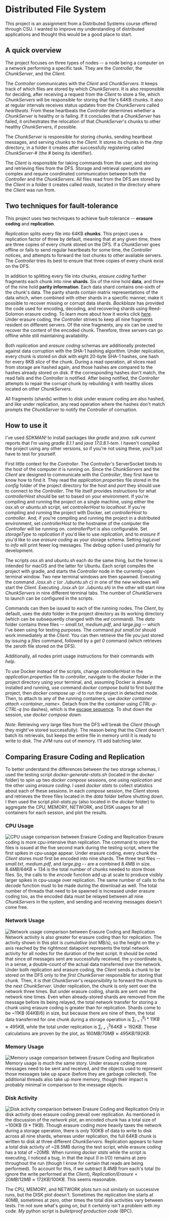 # Distributed File System
This project is an assignment from a Distributed Systems course offered through CSU. I wanted to improve my understanding of distributed applications and thought this would be a good place to start.

## A quick overview
The project focuses on three types of nodes -- a node being a computer on a network performing a specific task. They are the *Controller*, the *ChunkServer*, and the *Client*.

The *Controller* communicates with the *Client* and *ChunkServers*. It keeps track of which files are stored by which *ChunkServers*. It is also responsible for deciding, after receiving a request from the *Client* to store a file, which *ChunkServers* will be responsible for storing that file's 64KB chunks. It also at regular intervals receives status updates from the *ChunkServers* called *heartbeats*. From these heartbeats the *Controller* determines whether a *ChunkServer* is healthy or is failing. If it concludes that a *ChunkServer* has failed, it orchestrates the relocation of that *ChunkServer's* chunks to other healthy *ChunkServers*, if possible.

The *ChunkServer* is responsible for storing chunks, sending heartbeat messages, and serving chunks to the *Client*. It stores its chunks in the */tmp* directory, in a folder it creates after successfully registering called *ChunkServer-#* (the # being its identifier).

The *Client* is responsible for taking commands from the user, and storing and retrieving files from the DFS. Storage and retrieval operations are complex and require coordinated communication between both the *Controller* and the *ChunkServers*. All files read from the DFS are stored by the *Client* in a folder it creates called *reads*, located in the directory where the *Client* was run from.

## Two techniques for fault-tolerance
This project uses two techniques to achieve fault-tolerance -- **erasure coding** and **replication**.

*Replication* splits every file into 64KB **chunks**. This project uses a replication factor of three by default, meaning that at any given time, there are three copies of every chunk stored on the DFS. If a *ChunkServer* goes offline or fails to send regular heartbeats for some time, the *Controller* notices, and attempts to forward the lost chunks to other available servers. The *Controller* tries its best to ensure that three copies of every chunk exist on the DFS.

In addition to splitting every file into chunks, *erasure coding* further fragments each chunk into nine **shards**. Six of the nine hold **data**, and three of the nine hold **parity information**. Each data shard contains one-sixth of the chunk's data. The parity shards contain matrix representations of the data which, when combined with other shards in a specific manner, make it possible to recover missing or corrupt data shards. *Backblaze* has provided the code used for encoding, decoding, and recovering shards using Reed-Solomon erasure coding. To learn more about how it works click [here](https://www.backblaze.com/blog/reed-solomon/). Under erasure coding, the *Controller* strives to keep all nine fragments resident on different servers. Of the nine fragments, any six can be used to recover the content of the encoded chunk. Therefore, three servers can go offline while still maintaining availability.

Both *replication* and *erasure coding* schemas are additionally protected against data corruption with the SHA-1 hashing algorithm. Under replication, every chunk is stored on disk with eight 20-byte SHA-1 hashes, one hash for every 8KB *slice* of the chunk. During a read operation, all slices read from storage are hashed again, and those hashes are compared to the hashes already stored on disk. If the corresponding hashes don't match, the read fails and the *Controller* is notified. After being notified, the *Controller* attempts to repair the corrupt chunk by rebuilding it with healthy slices located on other *ChunkServers*.

All fragments (shards) written to disk under erasure coding are also hashed, and like under replication, any read operation where the hashes don't match prompts the *ChunkServer* to notify the *Controller* of corruption.

## How to use it
I've used *SDKMAN!* to install packages like *gradle* and *java*. *sdk current* reports that I'm using *gradle 8.1.1* and *java 17.0.8.1-tem*. I haven't compiled the project using any other versions, so if you're not using these, you'll just have to test for yourself.

First little context for the *Controller*. The *Controller's* ServerSocket binds to the host of the computer it is running on. Since the *ChunkServers* and the *Client* are designed to communicate with the *Controller*, they first have to know how to find it. They read the *application.properties* file stored in the *config* folder of the project directory for the *host* and *port* they should use to connect to the *Controller*. The file itself provides instructions for what *controllerHost* should be set to based on your environment. If you're compiling and running the project on a single machine, using either the *osx.sh* or *ubuntu.sh* script, set *controllerHost* to *localhost*. If you're compiling and running the project with Docker, set *controllerHost* to *controller*. And, if you're compiling and running the project in a distributed environment, set *controllerHost* to the hostname of the computer the *Controller* will be running on. *controllerPort* is also configurable. Set *storageType* to *replication* if you'd like to use *replication*, and to *erasure* if you'd like to use *erasure coding* as your storage schema. Setting *logLevel* to *info* will print fewer log messages. The *debug* option I used primarily for development.

The scripts *osx.sh* and *ubuntu.sh* each do the same thing, but the former is intended for macOS and the latter for Ubuntu. Each script compiles the project with gradle, and starts the *Controller* node in the currently-open terminal window. Two new terminal windows are then spawned. Executing the command *./osx.sh c* (or *./ubuntu.sh c*) in one of the new windows will start the *Client*. Executing *./osx.sh* (or *./ubuntu.sh*) in the other will start nine *ChunkServers* in nine different terminal tabs. The number of *ChunkServers* to launch can be configured in the scripts.

Commands can then be issued to each of the running nodes. The *Client*, by default, uses the *data* folder in the project directory as its working directory (which can be subsequently changed with the *wd* command). The *data* folder contains three files -- *small.txt*, *medium.pdf*, and *large.jpg* -- which I've been using for testing purposes. The command *put small.txt* should work immediately at the *Client*. You can then retrieve the file you just stored by issuing a *files* command, followed by a *get 0* command (which retrieves the zeroth file stored on the DFS).

Additionally, all nodes print usage instructions for their commands with *help*.

To use Docker instead of the scripts, change *controllerHost* in the *application.properties* file to *controller*, navigate to the *docker* folder in the project directory using your terminal, and, assuming Docker is already installed and running, use command *docker compose build* to first build the project, then *docker compose up -d* to run the project in detached mode. Then, to attach to any of the running containers, use *docker container attach <container_name>*. Detach from the the container using *CTRL-p-CTRL-q* (no dashes), which is the [escape sequence](https://docs.docker.com/engine/reference/commandline/attach/). To shut down the session, use *docker compose down*.

*Note*: Retrieving *very* large files from the DFS *will* break the *Client* (though they might've stored successfully). The reason being that the *Client* doesn't batch its retrievals, but keeps the entire file in memory until it is ready to write to disk. The JVM runs out of memory. I'll add batching later.

## Comparing Erasure Coding and Replication
To better understand the differences between the two storage schemas, I used the testing script *docker-generate-stats.sh* (located in the *docker* folder) to spin up two *docker compose* sessions, one using *replication* and the other using *erasure coding*. I used *docker stats* to collect statistics about each of these sessions. In each *compose* session, the *Client* stores and retrieves the three files located in the *data* folder before shutting down. I then used the script *plot-stats.py* (also located in the *docker* folder) to aggregate the CPU, MEMORY, NETWORK, and DISK usages for all containers for each session, and plot the results.
### CPU Usage
![CPU usage comparison between Erasure Coding and Replication](https://github.com/maxhayne/distributed-file-system/blob/main/docker/images/cpu-comparison.png)
Erasure coding is more cpu-intensive than replication. The command to store the files is issued at the five second mark during the testing script, where the first spikes in cpu-usage appear. Under erasure coding, every chunk the *Client* stores must first be encoded into nine shards. The three test files -- *small.txt*, *medium.pdf*, and *large.jpg* -- are a combined 8.4MB in size. $`8.4MB/64KB \approx 134`$ is the total number of chunks needed to store those files. So, the calls to the *encode* function add up at scale to produce visibly larger spikes in cpu-usage over replication. The same number of calls to the *decode* function must to be made during the download as well. The total number of threads that need to be spawned is increased under erasure coding too, as the encoded data must be relayed between all nine *ChunkServers* in the system, and sending and receiving messages doesn't come free.
### Network Usage
![Network usage comparison between Erasure Coding and Replication](https://github.com/maxhayne/distributed-file-system/blob/main/docker/images/net-comparison.png)
Network activity is also greater for erasure coding than for replication. The activity shown in this plot is *cumulative* (not MB/s), so the height on the y-axis reached by the rightmost datapoint represents the total network activity for all nodes for the duration of the test script. It should be noted that since *all* messages sent are successfully received, the y-coordinate is, in a sense, a double-count of the actual data transferred over the network. Under both replication and erasure coding, the *Client* sends a chunk to be stored on the DFS only to the *first* *ChunkServer* responsible for storing that chunk. Then, it is *that* *ChunkServer*'s responsibility to forward the chunk to the next *ChunkServer*. Under replication, the chunk is only sent over the network three times. But under erasure coding, shards are sent over the network nine times. Even when already-stored shards are removed from the message before its being relayed, the total network transfer for storing a chunk using erasure coding is greater than for replication. Shards come to be ~11KB ($`64KB/6`$) in size, but because there are nine of them, the total data transferred for one chunk during a storage operation is $`\sum\nolimits_{i=1}^{9} i*11KB \approx 495KB`$, while the total under replication is $`\sum\nolimits_{i=1}^{3} 64KB = 192KB`$. These calculations are proven by the plot, as $`160MB/70MB \approx 495KB/192KB`$.
### Memory Usage
![Memory usage comparison between Erasure Coding and Replication](https://github.com/maxhayne/distributed-file-system/blob/main/docker/images/mem-comparison.png)
Memory usage is much the same story. Under erasure coding more messages need to be sent and received, and the objects used to represent those messages take up space (before they are garbage collected). The additional threads also take up more memory, though their impact is probably minimal in comparison to the message objects.
### Disk Activity
![Disk activity comparison between Erasure Coding and Replication](https://github.com/maxhayne/distributed-file-system/blob/main/docker/images/io-comparison.png)
Only in disk activity does erasure coding prevail over replication. As mentioned in the discussion of the *network* plot, an encoded chunk has a total size of ~100KB ($`9*11KB`$). Though erasure coding more heavily taxes the network during a storage operation, there is *only* 100KB of data to write to disk across all nine shards, whereas under replication, the full 64KB chunk is written to disk at three different *ChunkServers*. Replication appears to have a total disk activity of ~28.5MB during the test script, while erasure coding has a total of ~20MB. When running *docker stats* while the script is executing, I noticed a bug, in that the input (I in I/O) remains at zero throughout the run (though I know for certain that reads are being performed). To account for this, if we subtract 8.4MB from each's total (to ignore the write performed at the *Client*), $`Replication/Erasure = 20MB/12MB \approx 172KB/100KB`$. This seems reasonable.

The CPU, MEMORY, and NETWORK plots turn out similarly on successive runs, but the DISK plot doesn't. Sometimes the replication line starts at 40MB, sometimes at zero, other times the total disk activities vary between tests. I'm not sure what's going on, but it *certainly* isn't a problem with my code. *My* python script is *bulletproof production code* (BPC).
